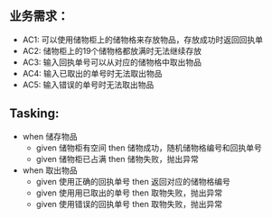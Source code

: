 ## 业务需求：
- AC1: 可以使用储物柜上的储物格来存放物品，存放成功时返回回执单
- AC2: 储物柜上的19个储物格都放满时无法继续存放
- AC3: 输入回执单号可以从对应的储物格中取出物品
- AC4: 输入已取出的单号时无法取出物品
- AC5: 输入错误的单号时无法取出物品

## Tasking:
- when 储存物品
    - given 储物柜有空间 then 储物成功，随机储物格编号和回执单号
    - given 储物柜已占满 then 储物失败，抛出异常
- when 取出物品
    - given 使用正确的回执单号 then 返回对应的储物格编号
    - given 使用用已取出的单号 then 取物失败，抛出异常
    - given 使用错误的回执单号 then 取物失败，抛出异常
